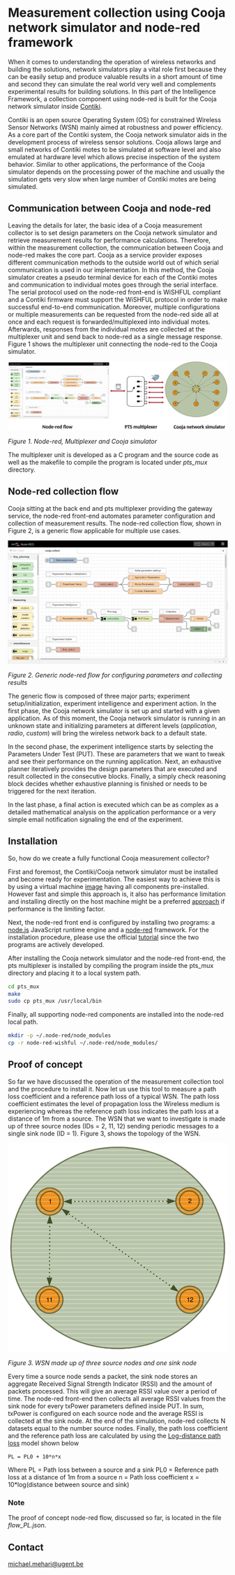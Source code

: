 # Measurement collection using Cooja network simulator and node-red framework

When it comes to understanding the operation of wireless networks and building the solutions, network simulators play a vital role first because they can be easily setup and produce valuable results in a short amount of time and second they can simulate the real world very well and complements experimental results for building solutions. In this part of the Intelligence Framework, a collection component using node-red is built for the Cooja network simulator inside [Contiki](http://www.contiki-os.org/).

Contiki is an open source Operating System (OS) for constrained Wireless Sensor Networks (WSN) mainly aimed at robustness and power efficiency. As a core part of the Contiki system, the Cooja network simulator aids in the development process of wireless sensor solutions. Cooja allows large and small networks of Contiki motes to be simulated at software level and also emulated at hardware level which allows precise inspection of the system behavior. Similar to other applications, the performance of the Cooja simulator depends on the processing power of the machine and usually the simulation gets very slow when large number of Contiki motes are being simulated.

## Communication between Cooja and node-red

Leaving the details for later, the basic idea of a Cooja measurement collector is to set design parameters on the Cooja network simulator and retrieve measurement results for performance calculations. Therefore, within the measurement collection, the communication between Cooja and node-red makes the core part. Cooja as a service provider exposes different communication methods to the outside world out of which serial communication is used in our implementation. In this method, the Cooja simulator creates a pseudo terminal device for each of the Contiki motes and communication to individual motes goes through the serial interface. The serial protocol used on the node-red front-end is WiSHFUL compliant and a Contiki firmware must support the WiSHFUL protocol in order to make successful end-to-end communication. Moreover, multiple configurations or multiple measurements can be requested from the node-red side all at once and each request is forwarded/multiplexed into individual motes. Afterwards, responses from the individual motes are collected at the multiplexer unit and send back to node-red as a single message response. Figure 1 shows the multiplexer unit connecting the node-red to the Cooja simulator.

![node-red multiplexer cooja-simulator](figures/node-red_multiplexer_cooja-simulator.png)

*Figure 1. Node-red, Multiplexer and Cooja simulator*

The multiplexer unit is developed as a C program and the source code as well as the makefile to compile the program is located under *pts_mux* directory.


## Node-red collection flow

Cooja sitting at the back end and pts multiplexer providing the gateway service, the node-red front-end automates parameter configuration and collection of measurement results. The node-red collection flow, shown in Figure 2, is a generic flow applicable for multiple use cases.

![Generic node-red flow](figures/generic_node-red_flow.png)

*Figure 2. Generic node-red flow for configuring parameters and collecting results*

The generic flow is composed of three major parts; experiment setup/initialization, experiment intelligence and experiment action. In the first phase, the Cooja network simulator is set up and started with a given application. As of this moment, the Cooja network simulator is running in an unknown state and initializing parameters at different levels (*application*, *radio*, *custom*) will bring the wireless network back to a default state.

In the second phase, the experiment intelligence starts by selecting the Parameters Under Test (PUT). These are parameters that we want to tweak and see their performance on the running application. Next, an exhaustive planner iteratively provides the design parameters that are executed and result collected in the consecutive blocks. Finally, a simply check reasoning block decides whether exhaustive planning is finished or needs to be triggered for the next iteration.

In the last phase, a final action is executed which can be as complex as a detailed mathematical analysis on the application performance or a very simple email notification signaling the end of the experiment.


## Installation

So, how do we create a fully functional Cooja measurement collector?

First and foremost, the Contiki/Cooja network simulator must be installed and become ready for experimentation. The easiest way to achieve this is by using a virtual machine [image](http://www.contiki-os.org/start.html) having all components pre-installed. However fast and simple this approach is, it also has performance limitation and installing directly on the host machine might be a preferred [approach](http://anrg.usc.edu/contiki/index.php/Installation) if performance is the limiting factor.

Next, the node-red front end is configured by installing two programs: a [node.js](https://nodejs.org/) JavaScript runtime engine and a [node-red](https://nodered.org/node-red) framework. For the installation procedure, please use the official [tutorial](https://nodered.org/docs/getting-started/installation) since the two programs are actively developed.

After installing the Cooja network simulator and the node-red front-end, the pts multiplexer is installed by compiling the program inside the pts_mux directory and placing it to a local system path.
```bash
cd pts_mux
make
sudo cp pts_mux /usr/local/bin
```

Finally, all supporting node-red components are installed into the node-red local path.
```bash
mkdir -p ~/.node-red/node_modules
cp -r node-red-wishful ~/.node-red/node_modules/
```


## Proof of concept

So far we have discussed the operation of the measurement collection tool and the procedure to install it. Now let us use this tool to measure a path loss coefficient and a reference path loss of a typical WSN. The path loss coefficient estimates the level of propagation loss the Wireless medium is experiencing whereas the reference path loss indicates the path loss at a distance of 1m from a source. The WSN that we want to investigate is made up of three source nodes (IDs = 2, 11, 12) sending periodic messages to a single sink node (ID = 1). Figure 3, shows the topology of the WSN.

![WSN](figures/WSN.png)

*Figure 3. WSN made up of three source nodes and one sink node*

Every time a source node sends a packet, the sink node stores an aggregate Received Signal Strength Indicator (RSSI) and the amount of packets processed. This will give an average RSSI value over a period of time. The node-red front-end then collects all average RSSI values from the sink node for every txPower parameters defined inside PUT. In sum, txPower is configured on each source node and the average RSSI is collected at the sink node. At the end of the simulation, node-red collects N datasets equal to the number source nodes. Finally, the path loss coefficient and the reference path loss are calculated by using the [Log-distance path loss](https://en.wikipedia.org/wiki/Log-distance_path_loss_model) model shown below

```
PL = PL0 + 10*n*x
```

Where	  PL = Path loss between a source and a sink
	PL0 = Reference path loss at a distance of 1m from a source
	  n = Path loss coefficient
	  x = 10*log(distance between source and sink)

### Note
The proof of concept node-red flow, discussed so far, is located in the file *flow_PL.json*.


## Contact

michael.mehari@ugent.be



